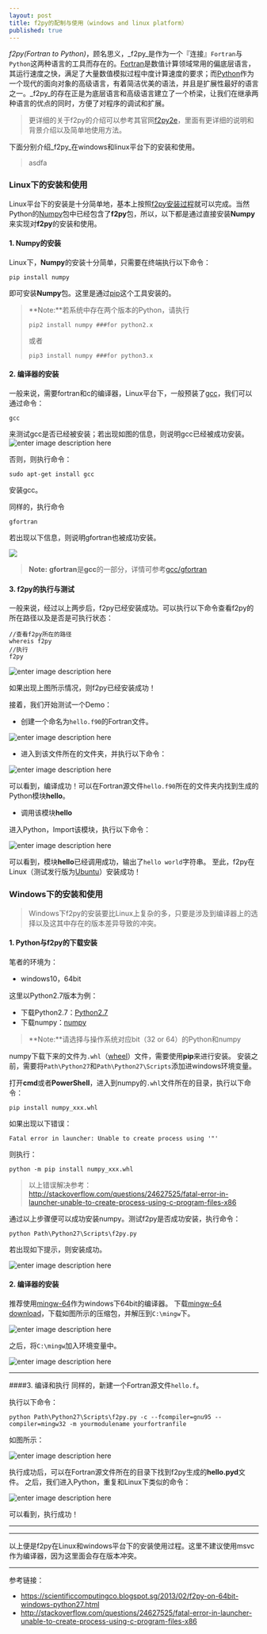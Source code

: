 ```yaml
---
layout: post
title: f2py的配制与使用（windows and linux platform）
published: true
---
```


_f2py(Fortran to Python)_，顾名思义，_f2py_是作为一个『连接』`Fortran`与`Python`这两种语言的工具而存在的。[Fortran](https://www.fortran.com/)是数值计算领域常用的偏底层语言，其运行速度之快，满足了大量数值模拟过程中度计算速度的要求；而[Python](https://www.python.org/)作为一个现代的面向对象的高级语言，有着简洁优美的语法，并且是扩展性最好的语言之一。_f2py_的存在正是为底层语言和高级语言建立了一个桥梁，让我们在继承两种语言的优点的同时，方便了对程序的调试和扩展。

> 更详细的关于f2py的介绍可以参考其官网[f2py2e](https://sysbio.ioc.ee/projects/f2py2e/)，里面有更详细的说明和背景介绍以及简单地使用方法。

下面分别介绍_f2py_在windows和linux平台下的安装和使用。
> asdfa



### Linux下的安装和使用

Linux平台下的安装是十分简单地，基本上按照[f2py安装过程](https://sysbio.ioc.ee/projects/f2py2e/#download)就可以完成。当然Python的[Numpy](http://www.numpy.org/)包中已经包含了**f2py**包，所以，以下都是通过直接安装**Numpy**来实现对**f2py**的安装和使用。

#### 1.  **Numpy**的安装

Linux下，**Numpy**的安装十分简单，只需要在终端执行以下命令：

```
pip install numpy
```

即可安装**Numpy**包。这里是通过[pip](https://pypi.python.org/pypi/pip)这个工具安装的。

> **Note:**若系统中存在两个版本的Python，请执行
>
>  ```
>  pip2 install numpy ###for python2.x
>  ```
>
> 或者
>
> `pip3 install numpy ###for python3.x`
>

#### 2.  **编译器**的安装

 一般来说，需要fortran和c的编译器，Linux平台下，一般预装了[gcc](https://gcc.gnu.org/)，我们可以通过命令：

`gcc`

来测试gcc是否已经被安装；若出现如图的信息，则说明gcc已经被成功安装。
![enter image description here](http://www.hedilict.com/images/2017-03-02-测试gcc.png)

否则，则执行命令：

    sudo apt-get install gcc

安装gcc。

同样的，执行命令

    gfortran

若出现以下信息，则说明gfortran也被成功安装。

![](http://www.hedilict.com/images/2017-03-02-测试gfortran.png)
> **Note:** **gfortran**是**gcc**的一部分，详情可参考[gcc/gfortran](https://gcc.gnu.org/fortran/)


#### 3. f2py的执行与测试

一般来说，经过以上两步后，f2py已经安装成功。可以执行以下命令查看f2py的所在路径以及是否是可执行状态：

    //查看f2py所在的路径
    whereis f2py
    //执行
    f2py
![enter image description here](https://lh3.googleusercontent.com/-ngDJpC9NTFc/WLgemdSstSI/AAAAAAAAAKU/lIkDQiK6KogUdfGuY5S4t_-O_Lr1z3V7ACLcB/s0/2017-03-02+21-15-01%25E5%25B1%258F%25E5%25B9%2595%25E6%2588%25AA%25E5%259B%25BE.png "2017-03-02 21-15-01屏幕截图.png")

如果出现上图所示情况，则f2py已经安装成功！

接着，我们开始测试一个Demo：

- 创建一个命名为`hello.f90`的Fortran文件。

![enter image description here](https://lh3.googleusercontent.com/-E8TzqyEfR88/WLgfv1BVp0I/AAAAAAAAAKg/9qu08a1wTdEjeX75ZLWVFPjByT5gAJXbwCLcB/s0/2017-03-02+21-34-42%25E5%25B1%258F%25E5%25B9%2595%25E6%2588%25AA%25E5%259B%25BE.png "2017-03-02 21-34-42屏幕截图.png")

- 进入到该文件所在的文件夹，并执行以下命令：

![enter image description here](https://lh3.googleusercontent.com/-AHUZttcTioo/WLghGjBdy-I/AAAAAAAAALA/EC9ytYQzwnQX3zK_Z17z_tV9efg8C_LXgCLcB/s0/2017-03-02+21-38-16%25E5%25B1%258F%25E5%25B9%2595%25E6%2588%25AA%25E5%259B%25BE.png "2017-03-02 21-38-16屏幕截图.png")

可以看到，编译成功！可以在Fortran源文件`hello.f90`所在的文件夹内找到生成的Python模块**hello**。

- 调用该模块**hello**

进入Python，Import该模块，执行以下命令：

![enter image description here](https://lh3.googleusercontent.com/E-MgvIkrgZlKBOfqsvBW580OmNWr1PEqVVIX8gdxUYKLMpN0pmUSdHA6N1jEHqzsNP6-9OFn=s0 "2017-03-02 21-39-03屏幕截图.png")

可以看到，模块**hello**已经调用成功，输出了`hello world`字符串。
至此，f2py在Linux（测试发行版为[Ubuntu](https://www.ubuntu.com/)）安装成功！

### Windows下的安装和使用

> Windows下f2py的安装要比Linux上复杂的多，只要是涉及到编译器上的选择以及这其中存在的版本差异导致的冲突。

####  1. Python与f2py的下载安装

笔者的环境为：

- windows10，64bit

这里以Python2.7版本为例：

- 下载Python2.7：[Python2.7](http://www.python.org/getit/)
- 下载numpy：[numpy](http://www.lfd.uci.edu/~gohlke/pythonlibs/#numpy)
 >**Note:**请选择与操作系统对应bit（32 or 64）的Python和numpy

 numpy下载下来的文件为`.whl`（[wheel](http://pythonwheels.com/)）文件，需要使用**pip**来进行安装。
 安装之前，需要将`Path\Python27`和`Path\Python27\Scripts`添加进windows环境变量。

打开**cmd**或者**PowerShell**，进入到numpy的`.whl`文件所在的目录，执行以下命令：

    pip install numpy_xxx.whl
如果出现以下错误：

    Fatal error in launcher: Unable to create process using '"'
则执行：

    python -m pip install numpy_xxx.whl

> 以上错误解决参考：http://stackoverflow.com/questions/24627525/fatal-error-in-launcher-unable-to-create-process-using-c-program-files-x86

通过以上步骤便可以成功安装numpy。测试f2py是否成功安装，执行命令：

    python Path\Python27\Scripts\f2py.py

若出现如下提示，则安装成功。

![enter image description here](https://lh3.googleusercontent.com/-lgNlvnN08wM/WLgqmPqAXQI/AAAAAAAAAL8/Sz1_iquxxo0NGHywENClsAw7UUtDzYruQCLcB/s0/YE%2529%255DWM%2524F0H%255DY%255BCR%2560IOU%2528RK1.png "YE&#41;]WM$F0H]Y[CR`IOU&#40;RK1.png")

 

#### 2. **编译器**的安装
推荐使用[mingw-64](http://www.mingw-w64.org/doku.php)作为windows下64bit的编译器。
下载[mingw-64 download](https://sourceforge.net/projects/mingw-w64/)，下载如图所示的压缩包，并解压到`C:\mingw`下。

![enter image description here](https://lh3.googleusercontent.com/-6cQSrXGQgzc/WLgsb6Jj8YI/AAAAAAAAAMQ/-irqlckyemIINOYJs59n3Ds5xrqQgkdAwCLcB/s0/%2560_%255D7QYDGR%25253TO6YJ%257BZ0PD%255BQ.png "`_]7QYDGR%3TO6YJ{Z0PD[Q.png")

之后，将`C:\mingw`加入环境变量中。

![enter image description here](https://lh3.googleusercontent.com/-23SQIX1nKg4/WLgs7fQfgwI/AAAAAAAAAMg/gFblVtDzBt0SZNuMwIqMn29VNiGUwd0_QCLcB/s0/0QNXB%2525%257D%2524E%2528WSX1%257DHYBC%2529%255B%255DD.png "0QNXB%}$E&#40;WSX1}HYBC&#41;[]D.png")

----------


####3. 编译和执行
同样的，新建一个Fortran源文件`hello.f`。

执行以下命令：

    python Path\Python27\Scripts\f2py.py -c --fcompiler=gnu95 --compiler=mingw32 -m yourmodulename yourfortranfile

如图所示：

![enter image description here](https://lh3.googleusercontent.com/-d2GwB1ad3Cc/WLguuus188I/AAAAAAAAAM8/Wx-z2em_KmMoqUp6D1-KwTlk1NBP3AbzwCLcB/s0/I3HJ6VLJ%255D%255DEUO8TTJAMZH2P.png "I3HJ6VLJ]]EUO8TTJAMZH2P.png")

执行成功后，可以在Fortran源文件所在的目录下找到f2py生成的**hello.pyd**文件。
之后，我们进入Python，重复和Linux下类似的命令：

![enter image description here](https://lh3.googleusercontent.com/-W8QxWaYn8Z8/WLgvW3OMvlI/AAAAAAAAANM/wJniHgl3asMnZtHZ5Vs0GNfilJleCkW5ACLcB/s0/V%2540%257DH%2525%255B9RNQZCIXA%2528CTM5I%25241.png "V@}H%[9RNQZCIXA&#40;CTM5I$1.png")

可以看到，执行成功！

----------

----------
以上便是f2py在Linux和windows平台下的安装使用过程。这里不建议使用msvc作为编译器，因为这里面会存在版本冲突。

----------
参考链接：

- https://scientificcomputingco.blogspot.sg/2013/02/f2py-on-64bit-windows-python27.html
- http://stackoverflow.com/questions/24627525/fatal-error-in-launcher-unable-to-create-process-using-c-program-files-x86
